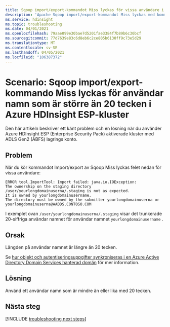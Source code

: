 ```yaml
---
title: Sqoop import/export-kommandot Miss lyckas för vissa användare i ESP-kluster – Azure HDInsight
description: 'Apache Sqoop import/export-kommandot Miss lyckas med kommandot "import misslyckades: Java. io. IOException: ägarskapet i uppsamlings katalogen/User/YOURUSERNAME/.Staging är inte som förväntat" fel för vissa användare i Azure HDInsight ESP-kluster'
ms.service: hdinsight
ms.topic: troubleshooting
ms.date: 04/01/2021
ms.openlocfilehash: 79aae099e30bae7d5201fae3384f7b89b6c30bcf
ms.sourcegitcommit: 77d7639e83c6d8eb6c2ce805b6130ff9c73e5d29
ms.translationtype: MT
ms.contentlocale: sv-SE
ms.lasthandoff: 04/05/2021
ms.locfileid: "106387372"
---
```

# <a name="scenario-sqoop-importexport-command-fails-for-usernames-greater-than-20-characters-in-azure-hdinsight-esp-clusters"></a>Scenario: Sqoop import/export-kommando Miss lyckas för användar namn som är större än 20 tecken i Azure HDInsight ESP-kluster

Den här artikeln beskriver ett känt problem och en lösning när du använder Azure HDInsight ESP (Enterprise Security Pack) aktiverade kluster med ADLS Gen2 (ABFS) lagrings konto.

## <a name="issue"></a>Problem

När du kör kommandot Import/export av Sqoop Miss lyckas felet nedan för vissa användare:

```
ERROR tool.ImportTool: Import failed: java.io.IOException:
The ownership on the staging directory /user/yourlongdomainuserna/.staging is not as expected. 
It is owned by yourlongdomainusername.
The directory must be owned by the submitter yourlongdomainuserna or yourlongdomainuserna@AADDS.CONTOSO.COM
```

I exemplet ovan `/user/yourlongdomainuserna/.staging` visar det trunkerade 20-siffriga användar namnet för användar namnet `yourlongdomainusername` .

## <a name="cause"></a>Orsak

Längden på användar namnet är längre än 20 tecken. 

Se [hur objekt och autentiseringsuppgifter synkroniseras i en Azure Active Directory Domain Services hanterad domän](../active-directory-domain-services/synchronization.md) för mer information.

## <a name="workaround"></a>Lösning

Använd ett användar namn som är mindre än eller lika med 20 tecken.

## <a name="next-steps"></a>Nästa steg

[!INCLUDE [troubleshooting next steps](../../includes/hdinsight-troubleshooting-next-steps.md)]
